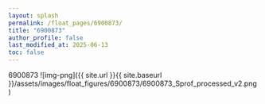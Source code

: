 ```yaml
---
layout: splash
permalink: /float_pages/6900873/
title: "6900873"
author_profile: false
last_modified_at: 2025-06-13
toc: false
---
```

 
6900873
![img-png]({{ site.url }}{{ site.baseurl }}/assets/images/float_figures/6900873/6900873_Sprof_processed_v2.png)